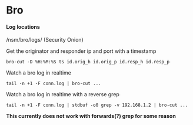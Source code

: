 # Bro

#### Log locations

/nsm/bro/logs/ (Security Onion)


Get the originator and responder ip and port with a timestamp

```bro-cut -D %H:%M:%S ts id.orig_h id.orig_p id.resp_h id.resp_p```



Watch a bro log in realtime

```tail -n +1 -F conn.log | bro-cut ...```



Watch a bro log in realtime with a reverse grep

```tail -n +1 -F conn.log | stdbuf -o0 grep -v 192.168.1.2 | bro-cut ...```


**This currently does not work with forwards(?) grep for some reason**

